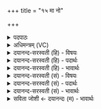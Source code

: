 +++
title = "१५ मा नो"

+++
<details><summary>पदपाठः</summary>

मा। नः॒। म॒हान्त॑म्। उ॒त। मा। नः॒। अ॒र्भ॒कम्। मा। नः॒। उक्ष॑न्तम्। उ॒त। मा। नः॒। उ॒क्षि॒तम्। मा। नः॒। व॒धीः॒। पि॒तर॑म्। मा। उ॒त। मा॒तर॑म्। मा। नः॒। प्रि॒याः। त॒न्वः᳖। रु॒द्र॒। री॒रि॒ष॒ इति॑ रीरिषः। १५।
</details>

<details><summary>अधिमन्त्रम् (VC)</summary>

- रुद्रो देवता
- कुत्स ऋषिः
- निचृदार्षी जगती
- निषादः
</details>

<details><summary>दयानन्द-सरस्वती (हि) - विषयः</summary>

राजपुरुषों को क्या नहीं करना चाहिये, यह विषय अगले मन्त्र में कहा है ॥
</details>

<details><summary>दयानन्द-सरस्वती (हि) - पदार्थः</summary>

पदार्थान्वयभाषाः -  हे (रुद्र) युद्ध की सेना के अधिकारी विद्वन् पुरुष ! आप (नः) हमारे (महान्तम्) उत्तम गुणों से युक्त पूज्य को (मा) मत (उत) और (अर्भकम्) छोटे क्षुद्र पुरुष को (मा) मत (नः) हमारे (उक्षन्तम्) गर्भाधान करने हारे को (मा) मत (उत) और (नः) हमारे (उक्षितम्) गर्भ को (मा) मत (नः) हमारे (पितरम्) पालन करने हारे पिता को (मा) मत (उत) और (नः) हमारी (मातरम्) मान्य करने हारी माता को भी (मा) मत (वधीः) मारिये और (नः) हमारे (प्रियाः) स्त्री आदि के पियारे (तन्वः) शरीरों को (मा) मत (रीरिषः) मारिये ॥१५ ॥
</details>

<details><summary>दयानन्द-सरस्वती (हि) - भावार्थः</summary>

भावार्थभाषाः -  योद्धा लोगों को चाहिये कि युद्ध के समय वृद्धों, बालकों, युद्ध से हटनेवाले ज्वानों, गर्भों, योद्धाओं के माता पितरों, सब स्त्रियों, युद्ध के देखने वा प्रबन्ध करनेवालों और दूतों को न मारें, किन्तु शत्रुओं के सम्बन्धी मनुष्यों को सदा वश में रक्खें ॥१५ ॥
</details>

<details><summary>दयानन्द-सरस्वती (सं) - विषयः</summary>

राजजनैः किं न कार्यमित्याह ॥
</details>

<details><summary>दयानन्द-सरस्वती (सं) - पदार्थः</summary>

पदार्थान्वयभाषाः -  हे रुद्र ! त्वं नो महान्तं मा वधीरुत नोऽर्भकं मा वधीर्न उक्षन्तं मा वधीरुत न उक्षितं मा वधीः। नः पितरं मा वधीरुत नो मातरं च मा वधीः। नः प्रियास्तन्वो मा रीरिषः ॥१५ ॥
</details>

<details><summary>दयानन्द-सरस्वती (सं) - भावार्थः</summary>

भावार्थभाषाः -  योद्धृभिर्युद्धसमये कदाचिद् वृद्धा बालका अयोद्धारो युवानो गर्भा योद्धॄणां मातरः पितरश्च सर्वेषां स्त्रियः संप्रेक्षितारो दूताश्च नो हिंसनीयाः, किन्तु सदा शत्रुसम्बन्धिनो वशे स्थापनीयाः ॥१५ ॥
</details>

<details><summary>सविता जोशी ← दयानन्दः (म) - भावार्थः</summary>

भावार्थभाषाः -  योद्ध्यांनी युद्धाच्या वेळी सर्व वृद्ध, बालके, युद्धातून माघार घेणारे सैनिक, जवान, गर्भवती, योद्ध्यांचे माता-पिता, सर्वांच्या स्त्रिया, युद्ध पाहणारे व त्याची व्यवस्था करणारे यांना व दूतांनाही मारू नये. शत्रूंकडील माणसांना मात्र सदैव आपल्या ताब्यात ठेवावे.
</details>